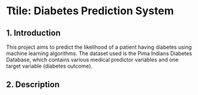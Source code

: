 # Ttile: Diabetes Prediction System
## 1. Introduction
This project aims to predict the likelihood of a patient having diabetes using machine learning algorithms. The dataset used is the Pima Indians Diabetes Database, which contains various medical predictor variables and one target variable (diabetes outcome).
## 2. Description
